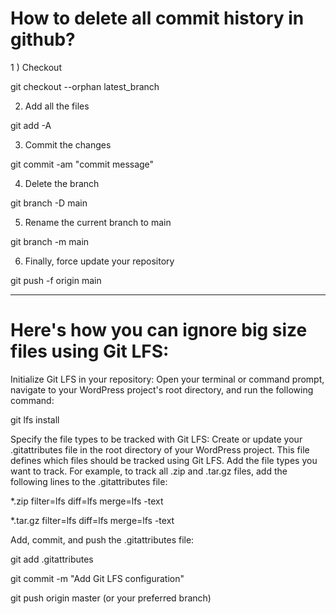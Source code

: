 


# How to delete all commit history in github?

1 ) Checkout

git checkout --orphan latest_branch

2) Add all the files

git add -A

3) Commit the changes

git commit -am "commit message"

4) Delete the branch

git branch -D main

5) Rename the current branch to main

git branch -m main
 
6) Finally, force update your repository

git push -f origin main


----------------------------------------------------------


# Here's how you can ignore big size files using Git LFS:

Initialize Git LFS in your repository:
Open your terminal or command prompt, navigate to your WordPress project's root directory, and run the following command:

git lfs install


Specify the file types to be tracked with Git LFS: Create or update your .gitattributes file in the root directory of your WordPress project. This file defines which files should be tracked using Git LFS. Add the file types you want to track. For example, to track all .zip and .tar.gz files, add the following lines to the .gitattributes file:

*.zip filter=lfs diff=lfs merge=lfs -text

*.tar.gz filter=lfs diff=lfs merge=lfs -text



Add, commit, and push the .gitattributes file:

git add .gitattributes

git commit -m "Add Git LFS configuration"

git push origin master (or your preferred branch)

